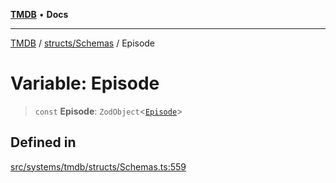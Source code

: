 [**TMDB**](../../../README.md) • **Docs**

***

[TMDB](../../../README.md) / [structs/Schemas](../README.md) / Episode

# Variable: Episode

> `const` **Episode**: `ZodObject`\<[`Episode`](../type-aliases/Episode.md)\>

## Defined in

[src/systems/tmdb/structs/Schemas.ts:559](https://github.com/Norviah/media-hub/blob/e3dc67aa1738d9ad44e6a4419ef7e26de86e1452/src/systems/tmdb/structs/Schemas.ts#L559)
